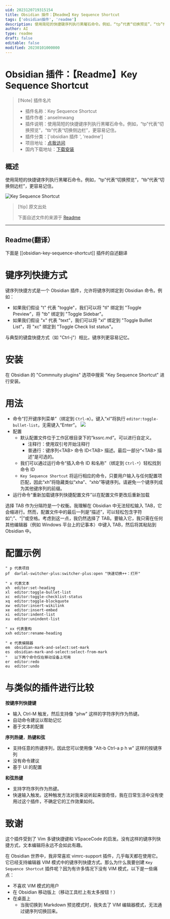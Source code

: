 ```yaml
---
uid: 2023120719315154
title: Obsidian 插件：【Readme】Key Sequence Shortcut
tags: ['obsidian插件', 'readme']
description: 使用简短的快捷键序列执行黑曜石命令。例如，“tp”代表“切换预览”，“tb”代表“切换侧边栏”，更容易记住。
author: AI
type: readme
draft: false
editable: false
modified: 20230101000000
---
```


# Obsidian 插件：【Readme】Key Sequence Shortcut

> [!Note] 插件名片
> - 插件名称：Key Sequence Shortcut
> - 插件作者：anselmwang
> - 插件说明：使用简短的快捷键序列执行黑曜石命令。例如，“tp”代表“切换预览”，“tb”代表“切换侧边栏”，更容易记住。
> - 插件分类：['obsidian 插件 ', 'readme']
> - 项目地址：[点我访问](https://github.com/anselmwang/obsidian-key-sequence-shortcut)
> - 国内下载地址：[下载安装](https://pkmer.cn/products/plugin/pluginMarket/?obsidian-key-sequence-shortcut)

## 概述

使用简短的快捷键序列执行黑曜石命令。例如，“tp”代表“切换预览”，“tb”代表“切换侧边栏”，更容易记住。

![Key Sequence Shortcut](https://cdn.pkmer.cn/covers/obsidian-key-sequence-shortcut.png!pkmer)

> [!tip] 原文出处
>
>下面自述文件的来源于 [Readme](https://ghproxy.net/https://raw.githubusercontent.com/anselmwang/obsidian-key-sequence-shortcut/main/README.md)
>

---

## Readme(翻译）

下面是 [[obsidian-key-sequence-shortcut]] 插件的自述翻译

# 键序列快捷方式

键序列快捷方式是一个 Obsidian 插件，允许将键序列绑定到 Obsidian 命令。例如：

- 如果我们假设 "t" 代表 "toggle"，我们可以将 "tl" 绑定到 "Toggle Preview"，将 "tb" 绑定到 "Toggle Sidebar"。
- 如果我们假设 "x" 代表 "text"，我们可以将 "xl" 绑定到 "Toggle Bulllet List"，将 "xc" 绑定到 "Toggle Check list status"。

与典型的键盘快捷方式（如 "Ctrl-j"）相比，键序列更容易记忆。

# 安装

在 Obsidian 的 "Commnuity plugins" 选项中搜索 "Key Sequence Shortcut" 进行安装。

# 用法

- 命令“打开键序列菜单”（绑定到 `Ctrl-m`）。键入“xl”将执行 `editor:toggle-bullet-list`，无需键入“Enter”。
![](https://cdn.pkmer.cn/covers/obsidian-key-sequence-shortcut_2_0.png!pkmer)
- 配置
  - 默认配置文件位于工作区根目录下的“kssrc.md”。可以进行自定义。
    - 注释行：使用双引号开始注释行
    - 普通行：键序列&lt;TAB&gt; 命令 ID&lt;TAB&gt; 描述。最后一部分“&lt;TAB&gt; 描述”是可选的。
  - 我们可以通过运行命令“插入命令 ID 和名称”（绑定到 `Ctrl-*`）轻松找到命令 ID
  - `Key Sequence Shortcut` 将运行相应的命令，只要用户输入与任何配置项匹配，因此“xh”将隐藏类似“xha”、“xhb”等键序列。请避免一个键序列成为其他键序列的前缀。
- 运行命令“重新加载键序列快捷配置文件”以在配置文件更改后重新加载

选择 TAB 作为分隔符是一个权衡。我理解在 Obsidian 中无法轻松输入 TAB，它会缩进行。然而，配置文件中的最后一列是“描述”，可以轻松包含字符如“;”、“|”或空格。考虑到这一点，我仍然选择了 TAB。要输入它，我只需在任何其他编辑器（例如 Windows 平台上的记事本）中键入 TAB，然后将其粘贴到 Obsidian 中。

# 配置示例

```
" p 代表项目
pf	darlal-switcher-plus:switcher-plus:open	"快速切换++：打开"

" x 代表文本
xh	editor:set-heading
xl	editor:toggle-bullet-list
xc	editor:toggle-checklist-status
xq	editor:toggle-blockquote
xw	editor:insert-wikilink
xe	editor:insert-embed
xi	editor:indent-list
xu	editor:unindent-list

" xx 代表重构
xxh	editor:rename-heading

" e 代表编辑器
em	obsidian-mark-and-select:set-mark
es	obsidian-mark-and-select:select-from-mark
"	以下两个命令仅在移动设备上可用
er	editor:redo
eu	editor:undo
```

# 与类似的插件进行比较

**按键序列快捷键**

- 输入 Ctrl-M 触发，然后支持像 "phw" 这样的字符序列作为热键。
- 自动命令建议以帮助记忆
- 基于文本的配置

**序列热键**，**热键和弦**

- 支持任意的热键序列，因此您可以使用像 "Alt-b Ctrl-a p h w" 这样的按键序列
- 没有命令建议
- 基于 UI 的配置

**和弦热键**

- 支持字符序列作为热键。
- 快速输入触发。这种触发方法对我来说听起来很奇怪，我在日常生活中没有使用过这个插件，不确定它的工作效果如何。

# 致谢

这个插件受到了 Vim 多键快捷键和 VSpaceCode 的启发。没有这样的键序列快捷方式，文本编辑将永远不会如此有趣。

在 Obsidian 世界中，我非常喜欢 vimrc-support 插件，几乎每天都在使用它。它已经支持编辑器 VIM 模式中的键序列快捷方式。那么为什么我要创建 `Key Sequence Shortcut` 插件呢？因为有许多情况下没有 VIM 模式，以下是一些痛点：

- 不喜欢 VIM 模式的用户
- 在 Obsidian 移动版上（移动工具栏上有太多按钮！）
- 在桌面上
  - 当我切换到 Markdown 预览模式时，我失去了 VIM 编辑器模式，无法通过键序列切换回来。



